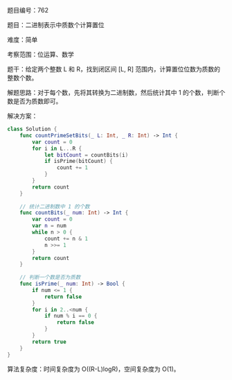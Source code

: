 题目编号：762

题目：二进制表示中质数个计算置位

难度：简单

考察范围：位运算、数学

题干：给定两个整数 L 和 R，找到闭区间 [L, R] 范围内，计算置位位数为质数的整数个数。

解题思路：对于每个数，先将其转换为二进制数，然后统计其中 1 的个数，判断个数是否为质数即可。

解决方案：

```swift
class Solution {
    func countPrimeSetBits(_ L: Int, _ R: Int) -> Int {
        var count = 0
        for i in L...R {
            let bitCount = countBits(i)
            if isPrime(bitCount) {
                count += 1
            }
        }
        return count
    }
    
    // 统计二进制数中 1 的个数
    func countBits(_ num: Int) -> Int {
        var count = 0
        var n = num
        while n > 0 {
            count += n & 1
            n >>= 1
        }
        return count
    }
    
    // 判断一个数是否为质数
    func isPrime(_ num: Int) -> Bool {
        if num <= 1 {
            return false
        }
        for i in 2..<num {
            if num % i == 0 {
                return false
            }
        }
        return true
    }
}
```

算法复杂度：时间复杂度为 O((R-L)logR)，空间复杂度为 O(1)。